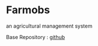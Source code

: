 # Farmobs
an agricultural management system

Base Repository : [github](https://github.com/aronei44/base-web-micro.git)
